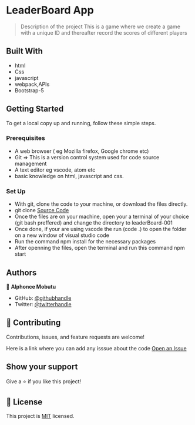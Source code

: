 # LeaderBoard App
> Description of the project
This is a game where we create a game with a unique ID and thereafter record the scores of different players

## Built With

- html
- Css
- javascript
- webpack,APIs
- Bootstrap-5

## Getting Started
To get a local copy up and running, follow these simple steps.

### Prerequisites
- A web browser ( eg Mozilla firefox, Google chrome etc)
- Git => This is a version control system  used for code source management
- A text editor eg vscode, atom etc
- basic knowledge on html, javascript and css.

### Set Up
- With git, clone the code to your machine, or download the files directly.
- git clone [Source Code](https://github.com/tingamapuro04/leaderBoard-001)
- Once the files are on your machine, open your a terminal of your choice (git bash preffered) and change the directory to leaderBoard-001
- Once done, if your are using vscode the run (code .) to open the folder on a new window of visual studio code
- Run the command npm install for the necessary packages
- After openning the files, open the terminal and run this command npm start

## Authors

👤 **Alphonce Mobutu**

- GitHub: [@githubhandle](https://github.com/tingamapuro04)
- Twitter: [@twitterhandle](https://twitter.com/alphonce_mobutu)

## 🤝 Contributing

Contributions, issues, and feature requests are welcome!

Here is a link where you can add any isssue about the code [Open an Issue](https://github.com/tingamapuro04/leaderBoard-001/issues/1)

## Show your support

Give a ⭐️ if you like this project!


## 📝 License

This project is [MIT](./MIT.md) licensed.

